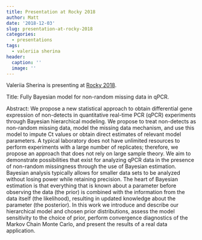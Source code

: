 ```yaml
---
title: Presentation at Rocky 2018
author: Matt
date: '2018-12-03'
slug: presentation-at-rocky-2018
categories:
  - presentations
tags:
  - valeriia sherina
header:
  caption: ''
  image: ''
---
```


Valeriia Sherina is presenting at [Rocky 2018](https://www.iscb.org/rocky2018). 

Title: Fully Bayesian model for non-random missing data in qPCR. 

Abstract: We propose a new statistical approach to obtain differential gene expression of non-detects in quantitative real-time PCR (qPCR) experiments through Bayesian hierarchical modeling. We propose to treat non-detects as non-random missing data, model the missing data mechanism, and use this model to impute Ct values or obtain direct estimates of relevant model parameters. A typical laboratory does not have unlimited resources to perform experiments with a large number of replicates; therefore, we propose an approach that does not rely on large sample theory. We aim to demonstrate possibilities that exist for analyzing qPCR data in the presence of non-random missingness through the use of Bayesian estimation. Bayesian analysis typically allows for smaller data sets to be analyzed without losing power while retaining precision. The heart of Bayesian estimation is that everything that is known about a parameter before observing the data (the prior) is combined with the information from the data itself (the likelihood), resulting in updated knowledge about the parameter (the posterior). In this work we introduce and describe our hierarchical model and chosen prior distributions, assess the model sensitivity to the choice of prior, perform convergence diagnostics of the Markov Chain Monte Carlo, and present the results of a real data application.